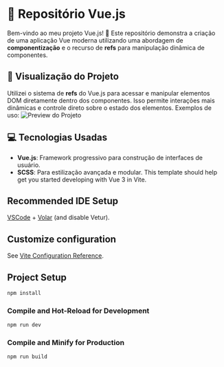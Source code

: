 # 🚀 Repositório Vue.js

Bem-vindo ao meu projeto Vue.js! 🎉 Este repositório demonstra a criação de uma aplicação Vue moderna utilizando uma abordagem de **componentização** e o recurso de **refs** para manipulação dinâmica de componentes.

## 📸 **Visualização do Projeto**

Utilizei o sistema de **refs** do Vue.js para acessar e manipular elementos DOM diretamente dentro dos componentes. Isso permite interações mais dinâmicas e controle direto sobre o estado dos elementos. Exemplos de uso:
![Preview do Projeto]()  

## 💻 **Tecnologias Usadas**

- **Vue.js**: Framework progressivo para construção de interfaces de usuário.
- **SCSS**: Para estilização avançada e modular.
This template should help get you started developing with Vue 3 in Vite.

## Recommended IDE Setup

[VSCode](https://code.visualstudio.com/) + [Volar](https://marketplace.visualstudio.com/items?itemName=Vue.volar) (and disable Vetur).

## Customize configuration

See [Vite Configuration Reference](https://vitejs.dev/config/).

## Project Setup

```sh
npm install
```

### Compile and Hot-Reload for Development

```sh
npm run dev
```

### Compile and Minify for Production

```sh
npm run build
```
